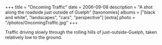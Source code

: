 +++
title = "Oncoming Traffic"
date = 2006-09-08
description = "A shot along the roadside just outside of Guelph"
[taxonomies]
albums = ["black and white", "landscapes", "cars", "perspective"]
[extra]
photo = "/photos/OncomingTraffic.jpg"
+++

Traffic driving slowly through the rolling hills of just-outside-Guelph, taken relatively low to the ground.
